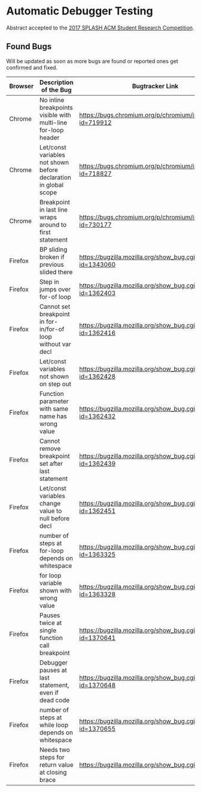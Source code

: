 # Automatic Debugger Testing

Abstract accepted to the [2017 SPLASH ACM Student Research Competition](http://2017.splashcon.org/track/splash-2017-Student-Research-Competition#SRC-Participants).

## Found Bugs

Will be updated as soon as more bugs are found or reported ones get confirmed and fixed.

| Browser | Description of the Bug | Bugtracker Link | Status |
| --- | --- | --- | --- |
| Chrome | No inline breakpoints visible with multi-line for-loop header | https://bugs.chromium.org/p/chromium/issues/detail?id=719912 | Fixed |
| Chrome | Let/const variables not shown before declaration in global scope | https://bugs.chromium.org/p/chromium/issues/detail?id=718827 | Reported |
| Chrome | Breakpoint in last line wraps around to first statement | https://bugs.chromium.org/p/chromium/issues/detail?id=730177 | Reported |
| Firefox | BP sliding broken if previous slided there | https://bugzilla.mozilla.org/show_bug.cgi?id=1343060 | Reported |
| Firefox | Step in jumps over for-of loop | https://bugzilla.mozilla.org/show_bug.cgi?id=1362403 | Fixed |
| Firefox | Cannot set breakpoint in for-in/for-of loop without var decl | https://bugzilla.mozilla.org/show_bug.cgi?id=1362416 | Fixed |
| Firefox | Let/const variables not shown on step out | https://bugzilla.mozilla.org/show_bug.cgi?id=1362428 | Reported |
| Firefox | Function parameter with same name has wrong value | https://bugzilla.mozilla.org/show_bug.cgi?id=1362432 | Reported |
| Firefox | Cannot remove breakpoint set after last statement | https://bugzilla.mozilla.org/show_bug.cgi?id=1362439 | Reported |
| Firefox | Let/const variables change value to null before decl | https://bugzilla.mozilla.org/show_bug.cgi?id=1362451 | Reported |
| Firefox | number of steps at for-loop depends on whitespace | https://bugzilla.mozilla.org/show_bug.cgi?id=1363325 | Reported |
| Firefox | for loop variable shown with wrong value | https://bugzilla.mozilla.org/show_bug.cgi?id=1363328 | Reported |
| Firefox | Pauses twice at single function call breakpoint | https://bugzilla.mozilla.org/show_bug.cgi?id=1370641 | Reported |
| Firefox | Debugger pauses at last statement, even if dead code | https://bugzilla.mozilla.org/show_bug.cgi?id=1370648 | Fixed |
| Firefox | number of steps at while loop depends on whitespace | https://bugzilla.mozilla.org/show_bug.cgi?id=1370655 | Reported |
| Firefox | Needs two steps for return value at closing brace | https://bugzilla.mozilla.org/show_bug.cgi?id=923975 | Already reported independently |